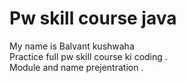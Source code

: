 # Pw skill course java
My name is Balvant kushwaha <br>
Practice full pw skill course ki coding .<br>
Module and name prejentration .


